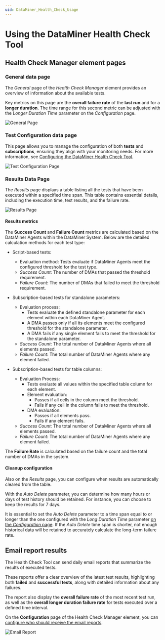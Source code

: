 ```yaml
---
uid: DataMiner_Health_Check_Usage
---
```


# Using the DataMiner Health Check Tool

## Health Check Manager element pages

### General data page

The *General* page of the *Health Check Manager* element provides an overview of information about the available tests.

Key metrics on this page are the **overall failure rate** of the **last run** and for a **longer duration**. The time range for this second metric can be adjusted with the *Longer Duration Time* parameter on the *Configuration* page.

![General Page](~/solutions/images/Health_Check_General_Page.png)

### Test Configuration data page

This page allows you to manage the configuration of both **tests** and **subscriptions**, ensuring they align with your monitoring needs. For more information, see [Configuring the DataMiner Health Check Tool](xref:DataMiner_Health_Check_Tool_Configuration).

![Test Configuration Page](~/solutions/images/Health_Check_Results.png)

### Results Data Page

The *Results* page displays a table listing all the tests that have been executed within a specified time span. This table contains essential details, including the execution time, test results, and the failure rate.

![Results Page](~/solutions/images/Health_Check_Result_table.png)

#### Results metrics

The **Success Count** and **Failure Count** metrics are calculated based on the DataMiner Agents within the DataMiner System. Below are the detailed calculation methods for each test type:

- Script-based tests:

  - Evaluation method: Tests evaluate if DataMiner Agents meet the configured threshold for the test type.
  - *Success Count*: The number of DMAs that passed the threshold requirement.
  - *Failure Count*: The number of DMAs that failed to meet the threshold requirement.

- Subscription-based tests for standalone parameters:

  - Evaluation process:
    - Tests evaluate the defined standalone parameter for each element within each DataMiner Agent.
    - A DMA passes only if all its elements meet the configured threshold for the standalone parameter.
    - A DMA fails if any single element fails to meet the threshold for the standalone parameter.
  - *Success Count*: The total number of DataMiner Agents where all elements passed.
  - *Failure Count*: The total number of DataMiner Agents where any element failed.

- Subscription-based tests for table columns:

  - Evaluation Process:
    - Tests evaluate all values within the specified table column for each element.
    - Element evaluation:
      - Passes if all cells in the column meet the threshold.
      - Fails if any cell in the column fails to meet the threshold.
    - DMA evaluation:
      - Passes if all elements pass.
      - Fails if any element fails.
  - *Success Count*: The total number of DataMiner Agents where all elements passed.
  - *Failure Count*: The total number of DataMiner Agents where any element failed.

The **Failure Rate** is calculated based on the failure count and the total number of DMAs in the system.

#### Cleanup configuration

Also on the *Results* page, you can configure when results are automatically cleared from the table.

With the *Auto Delete* parameter, you can determine how many hours or days of test history should be retained. For instance, you can choose to keep the results for 7 days.

It is essential to set the *Auto Delete* parameter to a time span equal to or longer than the one configured with the *Long Duration Time* parameter [on the *Configuration* page](xref:DataMiner_Health_Check_Tool_Configuration#configuring-the-test-execution-schedule). If the *Auto Delete* time span is shorter, not enough historical data will be retained to accurately calculate the long-term failure rate.

## Email report results

The Health Check Tool can send daily email reports that summarize the results of executed tests.

These reports offer a clear overview of the latest test results, highlighting both **failed** and **successful tests**, along with detailed information about any failures.

The report also display the **overall failure rate** of the most recent test run, as well as the **overall longer duration failure rate** for tests executed over a defined time interval.

On the **Configuration** page of the Health Check Manager element, you can [configure who should receive the email reports](xref:DataMiner_Health_Check_Tool_Configuration#configuring-email-reports).

![Email Report](~/solutions/images/Health_Check_Email_Report.png)
